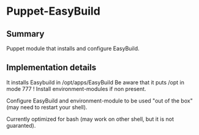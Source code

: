 # Puppet-EasyBuild

## Summary

Puppet module that installs and configure EasyBuild.

## Implementation details

It installs Easybuild in /opt/apps/EasyBuild
Be aware that it puts /opt in mode 777 !
Install environment-modules if non present.

Configure EasyBuild and environment-module to be used "out of the box" (may need to restart your shell).

Currently optimized for bash (may work on other shell, but it is not guaranted).

